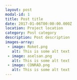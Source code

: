 ```yaml
---
layout: post
modal-id: 1
title: Post title
date: 2017-01-06T00:00:00.000Z
location: Project location
category: Post category
description: Post description
images-array:
 - image: Roket.png
   alt: This is some alt text
 - image: aselsan.png
   alt: This is some alt text
 - image: CONRAD.png
   alt: This is some alt text
---
```

